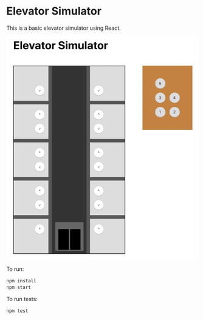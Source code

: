 # Elevator Simulator

This is a basic elevator simulator using React.

![Alt text](docs/screenshot.png?raw=true "Screenshot")

To run:
````bash
npm install
npm start
````

To run tests:
````bash
npm test
````
